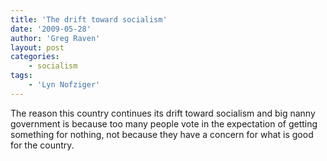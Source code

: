 ```yaml
---
title: 'The drift toward socialism'
date: '2009-05-28'
author: 'Greg Raven'
layout: post
categories:
    - socialism
tags:
    - 'Lyn Nofziger'
---
```


The reason this country continues its drift toward socialism and big nanny government is because too many people vote in the expectation of getting something for nothing, not because they have a concern for what is good for the country.
